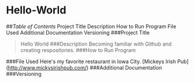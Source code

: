 # **Hello-World** 
##*Table of Contents* 
 Project Title
 Description
 How to Run Program
 File Used
 Additional Documentation
 Versioning
###Project Title
> Hello World
###Description
Becoming familiar with Github and creating respositories.
###How to Run Program
 
###File Used
Here's my favorite restaurant in Iowa City.
[Mickeys Irish Pub] (http://www.mickysirishpub.com/)
###Additional Documentation
###Versioning
